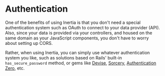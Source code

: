 # Authentication

One of the benefits of using Inertia is that you don't need a special authentication system such as OAuth to connect to your data provider (API). Also, since your data is provided via your controllers, and housed on the same domain as your JavaScript components, you don't have to worry about setting up CORS.

Rather, when using Inertia, you can simply use whatever authentication system you like, such as solutions based on Rails' built-in `has_secure_password` method, or gems like [Devise](https://github.com/heartcombo/devise), [Sorcery](https://github.com/Sorcery/sorcery), [Authentication Zero](https://github.com/lazaronixon/authentication-zero), etc.
